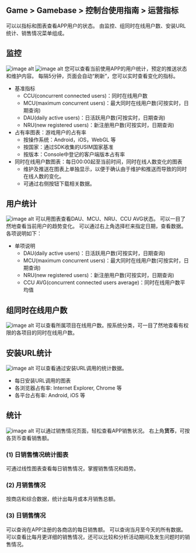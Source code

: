 ## Game > Gamebase > 控制台使用指南 > 运营指标

可以以指标和图表查看APP用户的状态。
由监控、组同时在线用户数、安装URL统计、销售情况菜单组成。

## 监控
![image alt](http://static.toastoven.net/prod_gamebase/Operators_Guide/Console_Monitoring_Monitoring1_1.2.png)
![image alt](http://static.toastoven.net/prod_gamebase/Operators_Guide/Console_Monitoring_Monitoring2_1.2.png)
您可以查看当前使用APP的用户统计，预定的推送状态和维护内容。
每隔5分钟，页面会自动“刷新”，您可以实时查看变化的指标。

* 基准指标
	* CCU(concurrent connected users)：同时在线用户数
	* MCU(maximum concurrent users)：最大同时在线用户数(可按实时，日期查询)
	* DAU(daily active users)：日活跃用户数(可按实时，日期查询)
	* NRU(new registered users)：新注册用户数(可按实时，日期查询)
* 占有率图表：游戏用户的占有率
	* 按操作系统：Android，iOS，WebGL 等
	* 按国家：通过SDK收集的USIM国家基准
	* 按版本：Console中登记的客户端版本占有率
* 同时在线用户数图表：每日00:00起至当前时间，同时在线人数变化的图表
	* 维护及推送在图表上单独显示，以便于确认由于维护和推送而导致的同时在线人数的变化。
	* 可通过右侧按钮下载相关数据。


## 用户统计
![image alt](http://static.toastoven.net/prod_gamebase/Operators_Guide/Console_Monitoring_UserStatistics1_1.0.png)
可以用图表查看DAU、MCU、NRU、CCU AVG状态。
可以一目了然地查看当前用户的趋势变化。
可以通过右上角选择栏来指定日期，查看数据。
各项说明如下：

* 单项说明
	* DAU(daily active users)：日活跃用户数(可按实时，日期查询)
	* MCU(maximum concurrent users)：最大同时在线用户数(可按实时，日期查询)
	* NRU(new registered users)：新注册用户数(可按实时，日期查询)
	* CCU AVG(concurrent connected users average)：同时在线用户数平均值

## 组同时在线用户数
![image alt](http://static.toastoven.net/prod_gamebase/Operators_Guide/Console_Monitoring_ConcurrentUser1_1.1.png)
可以查看所属项目在线用户数。按系统分类，可一目了然地查看有权限的各项目的同时在线用户数。

## 安装URL统计
![image alt](http://static.toastoven.net/prod_gamebase/Operators_Guide/Console_Monitoring_InstallUrl1_1.0.png)
可以查看通过安装URL调用的统计数据。

* 每日安装URL调用的图表
* 各浏览器占有率: Internet Explorer, Chrome 等
* 各平台占有率: Android, iOS 等


## 统计
![image alt](http://static.toastoven.net/prod_gamebase/Operators_Guide/Console_Monitoring_Statistics1_1.2.png)
可以通过销售情况页面，轻松查看APP销售状况。
右上角**货币**，可按各货币查看销售额。

### (1) 日销售情况统计图表
可通过线性图表查看每日销售情况，掌握销售情况和趋势。

### (2) 月销售情况
按商店和综合数据，统计出每月或本月销售总额。

### (3) 日销售情况
可以查询在APP注册的各商店的每日销售额。
可以查询当月至今天的所有数据。
可以查看比每月更详细的销售情况，还可以比较和分析活动期间及发生问题时的销售情况。